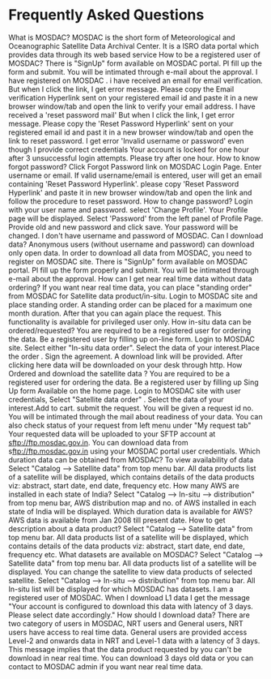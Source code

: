 # Frequently Asked Questions
What is MOSDAC?
MOSDAC is the short form of Meteorological and Oceanographic Satellite Data Archival Center. It is a ISRO data portal which provides data through its web based service 
How to be a registered user of MOSDAC?
There is "SignUp" form available on MOSDAC portal. Pl fill up the form and submit. You will be intimated through e-mail about the approval.
I have registered on MOSDAC . i have received an email for email verification. But when I click the link, I get error message.
Please copy the Email verification Hyperlink sent on your registered email id and paste it in a new browser window/tab and open the link to verify your email address.
I have received a 'reset password mail' But when I click the link, I get error message.
Please copy the 'Reset Password Hyperlink' sent on your registered email id and past it in a new browser window/tab and open the link to reset password.
I get error 'Invalid username or password' even though I provide correct credentials
Your account is locked for one hour after 3 unsuccessful login attempts. Please try after one hour.
How to know forgot password?
Click Forgot Password link on MOSDAC Login Page. Enter username or email. If valid username/email is entered, user will get an email containing 'Reset Password Hyperlink'. please copy 'Reset Password Hyperlink' and paste it in new browser window/tab and open the link and follow the procedure to reset password.
How to change password?
Login with your user name and password. select 'Change Profile'. Your Profile page will be displayed. Select 'Password' from the left panel of Profile Page. Provide old and new password and click save. Your password will be changed.
I don't have username and password of MOSDAC. Can I download data?
Anonymous users (without username and password) can download only open data. In order to download all data from MOSDAC, you need to register on MOSDAC site. There is "SignUp" form available on MOSDAC portal. Pl fill up the form properly and submit. You will be intimated through e-mail about the approval.
How can I get near real time data without data ordering?
If you want near real time data, you can place "standing order" from MOSDAC for Satellite data product/in-situ. Login to MOSDAC site and place standing order. A standing order can be placed for a maximum one month duration. After that you can again place the request. This functionality is available for privileged user only.
How in-situ data can be ordered/requested?
You are required to be a registered user for ordering the data. Be a registered user by filling up on-line form. Login to MOSDAC site. Select either "In-situ data order". Select the data of your interest.Place the order . Sign the agreement. A download link will be provided. After clicking here data will be downloaded on your desk through http.
How Ordered and download the satellite data ?
You are required to be a registered user for ordering the data. Be a registered user by filling up Sing Up form Available on the home page. Login to MOSDAC site with user credentials, Select "Satellite data order" . Select the data of your interest.Add to cart. submit the request. You will be given a request id no. You will be intimated through the mail about readiness of your data. You can also check status of your request from left menu under "My request tab" 
Your requested data will be uploaded to your SFTP account at <sftp://ftp.mosdac.gov.in>. You can download data from  s<ftp://ftp.mosdac.gov.in> using your MOSDAC portal user credentials.
Which duration data can be obtained from MOSDAC?
To view availability of data Select "Catalog --> Satellite data" from top menu bar. All data products list of a satellite will be displayed, which contains details of the data products viz: abstract, start date, end date, frequency etc.
How many AWS are installed in each state of India?
Select "Catalog --> In-situ --> distribution" from top menu bar, AWS distribution map and no. of AWS installed in each state of India will be displayed.
Which duration data is available for AWS?
AWS data is available from Jan 2008 till present date.
How to get description about a data product?
Select "Catalog --> Satellite data" from top menu bar. All data products list of a satellite will be displayed, which contains details of the data products viz: abstract, start date, end date, frequency etc.
What datasets are available on MOSDAC?
Select "Catalog --> Satellite data" from top menu bar. All data products list of a satellite will be displayed. You can change the satellite to view data products of selected satellite.
Select "Catalog --> In-situ --> distribution" from top menu bar. All In-situ list will be displayed for which MOSDAC has datasets.
I am a registered user of MOSDAC. When I download L1 data I get the message "Your account is configured to download this data with latency of 3 days. Please select date accordingly." How should I download data?
There are two category of users in MOSDAC, NRT users and General users, NRT users have access to real time data. General users are provided access Level-2 and onwards data in NRT and Level-1 data with a latency of 3 days. This message implies that the data product requested by you can't be download in near real time. You can download 3 days old data or you can contact to MOSDAC admin if you want near real time data.